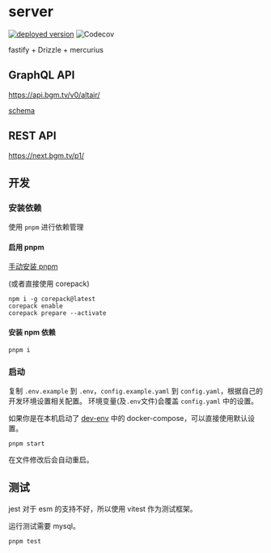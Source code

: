 # server

[![deployed version](https://img.shields.io/badge/dynamic/yaml?label=deployed&query=info.version&url=https%3A%2F%2Fnext.bgm.tv%2Fp1%2Fopenapi.yaml)](https://next.bgm.tv/p1/)
![Codecov](https://img.shields.io/codecov/c/github/bangumi/server-private)

fastify + Drizzle + mercurius

## GraphQL API

<https://api.bgm.tv/v0/altair/>

[schema](./lib/graphql/schema.graphql)

## REST API

<https://next.bgm.tv/p1/>

## 开发

### 安装依赖

使用 `pnpm` 进行依赖管理

#### 启用 pnpm

[手动安装 pnpm](https://pnpm.io/zh/installation#前言)

(或者直接使用 corepack)

```shell
npm i -g corepack@latest
corepack enable
corepack prepare --activate
```

#### 安装 npm 依赖

```shell
pnpm i
```

### 启动

复制 `.env.example` 到 `.env`，`config.example.yaml` 到 `config.yaml`，根据自己的开发环境设置相关配置。 环境变量(及`.env`文件)会覆盖 `config.yaml` 中的设置。

如果你是在本机启动了 [dev-env](https://github.com/bangumi/dev-env) 中的 docker-compose，可以直接使用默认设置。

```shell
pnpm start
```

在文件修改后会自动重启。

## 测试

jest 对于 esm 的支持不好，所以使用 vitest 作为测试框架。

运行测试需要 mysql。

```shell
pnpm test
```
